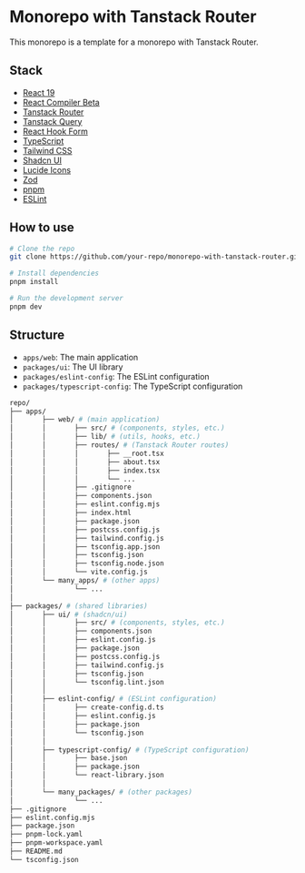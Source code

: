 # Monorepo with Tanstack Router

This monorepo is a template for a monorepo with Tanstack Router.

## Stack

- [React 19](https://react.dev/)
- [React Compiler Beta](https://github.com/react-compiler/react-compiler)
- [Tanstack Router](https://tanstack.com/router)
- [Tanstack Query](https://tanstack.com/query)
- [React Hook Form](https://react-hook-form.com/)
- [TypeScript](https://www.typescriptlang.org/)
- [Tailwind CSS](https://tailwindcss.com/)
- [Shadcn UI](https://ui.shadcn.com/)
- [Lucide Icons](https://lucide.dev/)
- [Zod](https://zod.dev/)
- [pnpm](https://pnpm.io/)
- [ESLint](https://eslint.org/)

## How to use

```bash
# Clone the repo
git clone https://github.com/your-repo/monorepo-with-tanstack-router.git
```

```bash
# Install dependencies
pnpm install
```

```bash
# Run the development server
pnpm dev
```

## Structure

- `apps/web`: The main application
- `packages/ui`: The UI library
- `packages/eslint-config`: The ESLint configuration
- `packages/typescript-config`: The TypeScript configuration

```bash
repo/
├── apps/
│       ├── web/ # (main application)
│       │       ├── src/ # (components, styles, etc.)
│       │       ├── lib/ # (utils, hooks, etc.)
│       │       ├── routes/ # (Tanstack Router routes)
│       │       │       ├── __root.tsx
│       │       │       ├── about.tsx
│       │       │       ├── index.tsx
│       │       │       └── ...
│       │       ├── .gitignore
│       │       ├── components.json
│       │       ├── eslint.config.mjs
│       │       ├── index.html
│       │       ├── package.json
│       │       ├── postcss.config.js
│       │       ├── tailwind.config.js
│       │       ├── tsconfig.app.json
│       │       ├── tsconfig.json
│       │       ├── tsconfig.node.json
│       │       └── vite.config.js
│       └── many_apps/ # (other apps)
│               └── ...
│
├── packages/ # (shared libraries)
│       ├── ui/ # (shadcn/ui)
│       │       ├── src/ # (components, styles, etc.)
│       │       ├── components.json
│       │       ├── eslint.config.js
│       │       ├── package.json
│       │       ├── postcss.config.js
│       │       ├── tailwind.config.js
│       │       ├── tsconfig.json
│       │       └── tsconfig.lint.json
│       │
│       ├── eslint-config/ # (ESLint configuration)
│       │       ├── create-config.d.ts
│       │       ├── eslint.config.js
│       │       ├── package.json
│       │       └── tsconfig.json
│       │
│       ├── typescript-config/ # (TypeScript configuration)
│       │       ├── base.json
│       │       ├── package.json
│       │       └── react-library.json
│       │
│       └── many_packages/ # (other packages)
│               └── ...
├── .gitignore
├── eslint.config.mjs
├── package.json
├── pnpm-lock.yaml
├── pnpm-workspace.yaml
├── README.md
└── tsconfig.json
```
